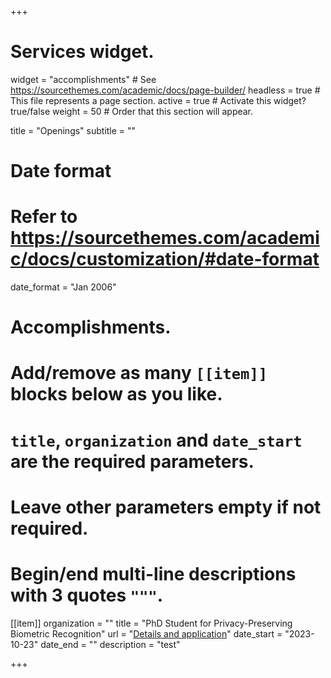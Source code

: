 +++
# Services widget.
widget = "accomplishments"  # See https://sourcethemes.com/academic/docs/page-builder/
headless = true  # This file represents a page section.
active = true  # Activate this widget? true/false
weight = 50  # Order that this section will appear.

title = "Openings"
subtitle = ""

# Date format
#   Refer to https://sourcethemes.com/academic/docs/customization/#date-format
date_format = "Jan 2006"

# Accomplishments.
#   Add/remove as many `[[item]]` blocks below as you like.
#   `title`, `organization` and `date_start` are the required parameters.
#   Leave other parameters empty if not required.
#   Begin/end multi-line descriptions with 3 quotes `"""`.

[[item]]
  organization = ""
  title = "PhD Student for Privacy-Preserving Biometric Recognition"
  url = "[Details and application](https://www.marta-gomez-barrero.com/files/2023_10-WiMi-Ausschreibung-privacyBiometrics-eng.pdf)"
  date_start = "2023-10-23"
  date_end = ""
  description = "test"




+++
